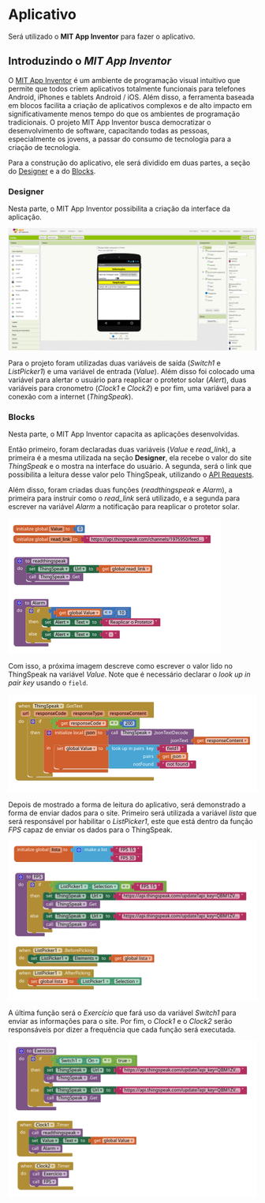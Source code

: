 # Aplicativo

Será utilizado o **MIT App Inventor** para fazer o aplicativo.

## Introduzindo o *MIT App Inventor*

O [MIT App Inventor](http://appinventor.mit.edu/) é um ambiente de programação visual intuitivo que permite que todos criem aplicativos totalmente funcionais para telefones Android, iPhones e tablets Android / iOS. Além disso, a ferramenta baseada em blocos facilita a criação de aplicativos complexos e de alto impacto em significativamente menos tempo do que os ambientes de programação tradicionais. O projeto MIT App Inventor busca democratizar o desenvolvimento de software, capacitando todas as pessoas, especialmente os jovens, a passar do consumo de tecnologia para a criação de tecnologia.

Para a construção do aplicativo, ele será dividido em duas partes, a seção do [Designer](https://t16k-ach2157.readthedocs.io/en/latest/software/aplicativo.html#designer) e a do [Blocks](https://t16k-ach2157.readthedocs.io/en/latest/software/aplicativo.html#blocks).

### Designer

Nesta parte, o MIT App Inventor possibilita a criação da interface da aplicação.

![mit5](../../../img/mit5.png)

Para o projeto foram utilizadas duas variáveis de saída (*Switch1* e *ListPicker1*) e uma variável de entrada (*Value*). Além disso foi colocado uma variável para alertar o usuário para reaplicar o protetor solar (*Alert*), duas variáveis para cronometro (*Clock1* e *Clock2*) e por fim, uma variável para a conexão com a internet (*ThingSpeak*).

### Blocks

Nesta parte, o MIT App Inventor capacita as aplicações desenvolvidas.

Então primeiro, foram declaradas duas variáveis (*Value* e *read_link*), a primeira é a mesma utilizada na seção **Designer**, ela recebe o valor do site *ThingSpeak* e o mostra na interface do usuário. A segunda, será o link que possibilita a leitura desse valor pelo ThingSpeak, utilizando o [API Requests](https://t16k-ach2157.readthedocs.io/en/latest/software/iot.html#api-keys). 

Além disso, foram criadas duas funções (*readthingspeak* e *Alarm*), a primeira para instruir como o *read_link* será utilizado, e a segunda para escrever na variável *Alarm* a notificação para reaplicar o protetor solar.

![mit1](../../../img/mit1.png)

Com isso, a próxima imagem descreve como escrever o valor lido no ThingSpeak na variável *Value*. Note que é necessário declarar o *look up in pair key* usando o `field`.

![mit4](../../../img/mit4.png)

Depois de mostrado a forma de leitura do aplicativo, será demonstrado a forma de enviar dados para o site. Primeiro será utilizada a variável *lista* que será responsável por habilitar o *ListPicker1*, este que está dentro da função *FPS* capaz de enviar os dados para o ThingSpeak.

![mit2](../../../img/mit2.png)

A última função será o *Exercício* que fará uso da variável *Switch1* para enviar as informações para o site. Por fim, o *Clock1* e o *Clock2* serão responsáveis por dizer a frequência que cada função será executada.

![mit3](../../../img/mit3.png)
